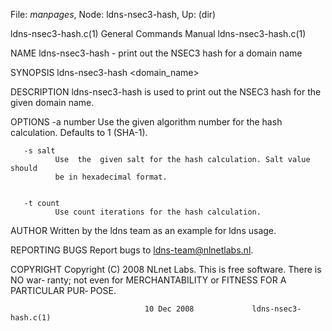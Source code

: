 File: *manpages*,  Node: ldns-nsec3-hash,  Up: (dir)

ldns-nsec3-hash.c(1)        General Commands Manual       ldns-nsec3-hash.c(1)



NAME
       ldns-nsec3-hash - print out the NSEC3 hash for a domain name

SYNOPSIS
       ldns-nsec3-hash <domain_name>


DESCRIPTION
       ldns-nsec3-hash  is  used  to  print  out  the NSEC3 hash for the given
       domain name.


OPTIONS
       -a number
              Use  the  given  algorithm  number  for  the  hash  calculation.
              Defaults to 1 (SHA-1).


       -s salt
              Use  the  given salt for the hash calculation. Salt value should
              be in hexadecimal format.


       -t count
              Use count iterations for the hash calculation.



AUTHOR
       Written by the ldns team as an example for ldns usage.


REPORTING BUGS
       Report bugs to <ldns-team@nlnetlabs.nl>.


COPYRIGHT
       Copyright (C) 2008 NLnet Labs. This is free software. There is NO  war‐
       ranty;  not  even  for MERCHANTABILITY or FITNESS FOR A PARTICULAR PUR‐
       POSE.



                                  10 Dec 2008             ldns-nsec3-hash.c(1)

